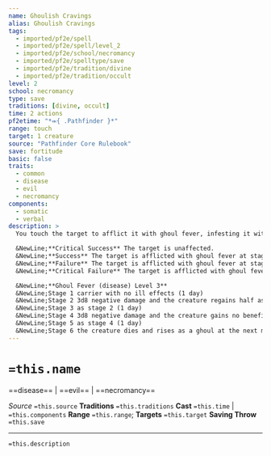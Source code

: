 ```yaml
---
name: Ghoulish Cravings
alias: Ghoulish Cravings
tags:
  - imported/pf2e/spell
  - imported/pf2e/spell/level_2
  - imported/pf2e/school/necromancy
  - imported/pf2e/spelltype/save
  - imported/pf2e/tradition/divine
  - imported/pf2e/tradition/occult
level: 2
school: necromancy
type: save
traditions: [divine, occult]
time: 2 actions
pf2etime: "*⬺{ .Pathfinder }*"
range: touch
target: 1 creature
source: "Pathfinder Core Rulebook"
save: fortitude
basic: false
traits:
  - common
  - disease
  - evil
  - necromancy
components:
  - somatic
  - verbal
description: >
  You touch the target to afflict it with ghoul fever, infesting it with hunger and a steadily decreasing connection to positive energy; the target must attempt a Fortitude save.

  &NewLine;**Critical Success** The target is unaffected.
  &NewLine;**Success** The target is afflicted with ghoul fever at stage 1.
  &NewLine;**Failure** The target is afflicted with ghoul fever at stage 2.
  &NewLine;**Critical Failure** The target is afflicted with ghoul fever at stage 3.

  &NewLine;**Ghoul Fever (disease) Level 3**
  &NewLine;Stage 1 carrier with no ill effects (1 day)
  &NewLine;Stage 2 3d8 negative damage and the creature regains half as many Hit Points from all healing (1 day)
  &NewLine;Stage 3 as stage 2 (1 day)
  &NewLine;Stage 4 3d8 negative damage and the creature gains no benefit from healing (1 day)
  &NewLine;Stage 5 as stage 4 (1 day)
  &NewLine;Stage 6 the creature dies and rises as a ghoul at the next midnight
---
```

# `=this.name`
==disease== | ==evil== | ==necromancy==

*Source* `=this.source`
**Traditions** `=this.traditions`
**Cast** `=this.time` | `=this.components`
**Range** `=this.range`; **Targets** `=this.target`
**Saving Throw** `=this.save`

***
`=this.description`